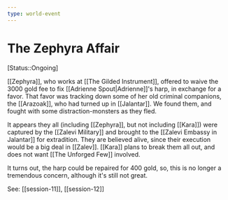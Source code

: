 ```yaml
---
type: world-event
---
```


# The  Zephyra Affair
[Status::Ongoing]

[[Zephyra]], who works at [[The Gilded Instrument]], offered to waive the 3000 gold fee to fix [[Adrienne Spout|Adrienne]]'s harp, in exchange for a favor. That favor was tracking down some of her old criminal companions, the [[Arazoak]], who had turned up in [[Jalantar]]. We found them, and fought with some distraction-monsters as they fled. 

It appears they all (including [[Zephyra]], but not including [[Kara]]) were captured by the [[Zalevi Military]] and brought to the [[Zalevi Embassy in Jalantar]] for extradition. They are believed alive, since their execution would be a big deal in [[Zalev]]. [[Kara]] plans to break them all out, and does not want [[The Unforged Few]] involved. 

It turns out, the harp could be repaired for 400 gold, so, this is no longer a tremendous concern, although it's still not great. 

See: [[session-11]], [[session-12]]

